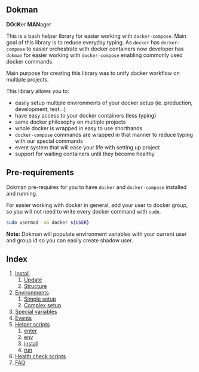 Dokman
------

**DO**c**K**er **MAN**ager

This is a bash helper library for easier working with `docker-compose`. Main goal of this library is to reduce
everyday typing. As `docker` has `docker-compose` to easier orchestrate with docker containers
now developer has `dokman` for easier working with `docker-compose` enabling commonly used docker commands.

Main purpose for creating this library was to unify docker workflow on multiple projects.

This library allows you to:
- easily setup multiple environments of your docker setup (ie. production, development, test...)
- have easy access to your docker containers (less typing)
- same docker philosophy on multiple projects
- whole docker is wrapped in easy to use shorthands
- `docker-compose` commands are wrapped in that manner to reduce typing with our special commands
- event system that will ease your life with setting up project
- support for waiting containers until they become healthy

Pre-requirements
----------------

Dokman pre-requires for you to have `docker` and `docker-compose` installed and running.

For easier working with docker in general, add your user to docker group, so you will not need to write every docker 
command with `sudo`.

```bash
sudo usermod -aG docker ${USER}
```

**Note:** Dokman will populate environment variables with your current user and group id so you can easily create
shadow user.

Index
-----

1) [Install](./docs/install.md)
   1) [Update](./docs/update.md)
   1) [Structure](./docs/structure.md)
1) [Environments](./docs/environments.md)
   1) [Simple setup](./docs/environments.md#simple-environment-vs-complex-environment)
   1) [Complex setup](./docs/environments.md#simple-environment-vs-complex-environment)
1) [Special variables](./docs/special-variables.md)
1) [Events](./docs/events.md)
1) [Helper scripts](./docs/helpers/index.md)
   1) [enter](./docs/helpers/enter.md)
   1) [env](./docs/helpers/env.md)
   1) [install](./docs/helpers/install.md)
   1) [run](./docs/helpers/run.md)
1) [Health check scripts](./docs/health-check-scripts.md)
1) [FAQ](./docs/faq.md)
